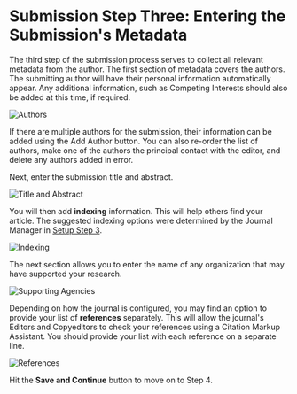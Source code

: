 # Submission Step Three: Entering the Submission's Metadata

The third step of the submission process serves to collect all relevant metadata from the author. The first section of metadata covers the authors. The submitting author will have their personal information automatically appear. Any additional information, such as Competing Interests should also be added at this time, if required.

![Authors](images/chapter6/step3_1rev.png)

If there are multiple authors for the submission, their information can be added using the Add Author button. You can also re-order the list of authors, make one of the authors the principal contact with the editor, and delete any authors added in error.

Next, enter the submission title and abstract.

![Title and Abstract](images/chapter6/step3_2.png)

You will then add **indexing** information. This will help others find your article. The suggested indexing options were determined by the Journal Manager in [Setup Step 3](https://docs.pkp.sfu.ca/learning-ojs-2/en/step_three_submissions).

![Indexing](images/chapter6/step3_3rev.png)

The next section allows you to enter the name of any organization that may have supported your research.

![Supporting Agencies](images/chapter6/step3_4.png)  

Depending on how the journal is configured, you may find an option to provide your list of **references** separately. This will allow the journal's Editors and Copyeditors to check your references using a Citation Markup Assistant. You should provide your list with each reference on a separate line.

![References](images/chapter6/step3_5rev.png)

Hit the **Save and Continue** button to move on to Step 4.
